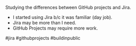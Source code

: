 Studying the differences between GitHub projects and Jira. 

- I started using Jira b/c it was familiar (day job).
- Jira may be more than I need.
- GitHub Projects may require more work.

#jira #githubprojects #buildinpublic
